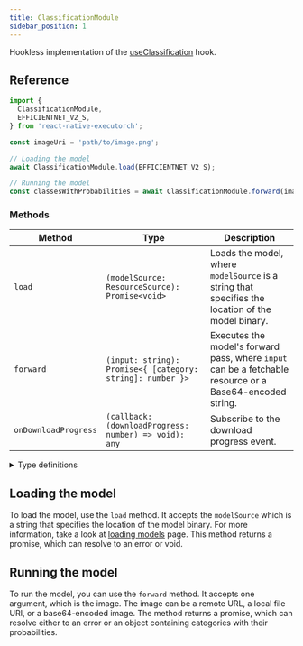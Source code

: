 ```yaml
---
title: ClassificationModule
sidebar_position: 1
---
```


Hookless implementation of the [useClassification](../computer-vision/useClassification.md) hook.

## Reference

```typescript
import {
  ClassificationModule,
  EFFICIENTNET_V2_S,
} from 'react-native-executorch';

const imageUri = 'path/to/image.png';

// Loading the model
await ClassificationModule.load(EFFICIENTNET_V2_S);

// Running the model
const classesWithProbabilities = await ClassificationModule.forward(imageUri);
```

### Methods

| Method               | Type                                                       | Description                                                                                              |
| -------------------- | ---------------------------------------------------------- | -------------------------------------------------------------------------------------------------------- |
| `load`               | `(modelSource: ResourceSource): Promise<void>`             | Loads the model, where `modelSource` is a string that specifies the location of the model binary.        |
| `forward`            | `(input: string): Promise<{ [category: string]: number }>` | Executes the model's forward pass, where `input` can be a fetchable resource or a Base64-encoded string. |
| `onDownloadProgress` | `(callback: (downloadProgress: number) => void): any`      | Subscribe to the download progress event.                                                                |

<details>
<summary>Type definitions</summary>

```typescript
type ResourceSource = string | number;
```

</details>

## Loading the model

To load the model, use the `load` method. It accepts the `modelSource` which is a string that specifies the location of the model binary. For more information, take a look at [loading models](../fundamentals/loading-models.md) page. This method returns a promise, which can resolve to an error or void.

## Running the model

To run the model, you can use the `forward` method. It accepts one argument, which is the image. The image can be a remote URL, a local file URI, or a base64-encoded image. The method returns a promise, which can resolve either to an error or an object containing categories with their probabilities.
